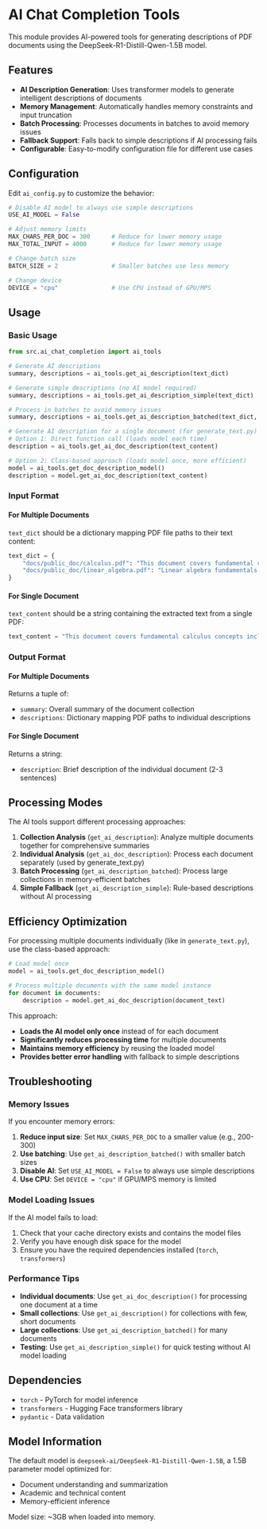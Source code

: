 # AI Chat Completion Tools

This module provides AI-powered tools for generating descriptions of PDF documents using the DeepSeek-R1-Distill-Qwen-1.5B model.

## Features

- **AI Description Generation**: Uses transformer models to generate intelligent descriptions of documents
- **Memory Management**: Automatically handles memory constraints and input truncation
- **Batch Processing**: Processes documents in batches to avoid memory issues
- **Fallback Support**: Falls back to simple descriptions if AI processing fails
- **Configurable**: Easy-to-modify configuration file for different use cases

## Configuration

Edit `ai_config.py` to customize the behavior:

```python
# Disable AI model to always use simple descriptions
USE_AI_MODEL = False

# Adjust memory limits
MAX_CHARS_PER_DOC = 300      # Reduce for lower memory usage
MAX_TOTAL_INPUT = 4000       # Reduce for lower memory usage

# Change batch size
BATCH_SIZE = 2               # Smaller batches use less memory

# Change device
DEVICE = "cpu"               # Use CPU instead of GPU/MPS
```

## Usage

### Basic Usage

```python
from src.ai_chat_completion import ai_tools

# Generate AI descriptions
summary, descriptions = ai_tools.get_ai_description(text_dict)

# Generate simple descriptions (no AI model required)
summary, descriptions = ai_tools.get_ai_description_simple(text_dict)

# Process in batches to avoid memory issues
summary, descriptions = ai_tools.get_ai_description_batched(text_dict, batch_size=2)

# Generate AI description for a single document (for generate_text.py)
# Option 1: Direct function call (loads model each time)
description = ai_tools.get_ai_doc_description(text_content)

# Option 2: Class-based approach (loads model once, more efficient)
model = ai_tools.get_doc_description_model()
description = model.get_ai_doc_description(text_content)
```

### Input Format

#### For Multiple Documents
`text_dict` should be a dictionary mapping PDF file paths to their text content:

```python
text_dict = {
    "docs/public_doc/calculus.pdf": "This document covers fundamental calculus concepts...",
    "docs/public_doc/linear_algebra.pdf": "Linear algebra fundamentals covering vectors...",
}
```

#### For Single Document
`text_content` should be a string containing the extracted text from a single PDF:

```python
text_content = "This document covers fundamental calculus concepts including limits, derivatives, and integrals..."
```

### Output Format

#### For Multiple Documents
Returns a tuple of:
- `summary`: Overall summary of the document collection
- `descriptions`: Dictionary mapping PDF paths to individual descriptions

#### For Single Document
Returns a string:
- `description`: Brief description of the individual document (2-3 sentences)

## Processing Modes

The AI tools support different processing approaches:

1. **Collection Analysis** (`get_ai_description`): Analyze multiple documents together for comprehensive summaries
2. **Individual Analysis** (`get_ai_doc_description`): Process each document separately (used by generate_text.py)
3. **Batch Processing** (`get_ai_description_batched`): Process large collections in memory-efficient batches
4. **Simple Fallback** (`get_ai_description_simple`): Rule-based descriptions without AI processing

## Efficiency Optimization

For processing multiple documents individually (like in `generate_text.py`), use the class-based approach:

```python
# Load model once
model = ai_tools.get_doc_description_model()

# Process multiple documents with the same model instance
for document in documents:
    description = model.get_ai_doc_description(document_text)
```

This approach:
- **Loads the AI model only once** instead of for each document
- **Significantly reduces processing time** for multiple documents
- **Maintains memory efficiency** by reusing the loaded model
- **Provides better error handling** with fallback to simple descriptions

## Troubleshooting

### Memory Issues

If you encounter memory errors:

1. **Reduce input size**: Set `MAX_CHARS_PER_DOC` to a smaller value (e.g., 200-300)
2. **Use batching**: Use `get_ai_description_batched()` with smaller batch sizes
3. **Disable AI**: Set `USE_AI_MODEL = False` to always use simple descriptions
4. **Use CPU**: Set `DEVICE = "cpu"` if GPU/MPS memory is limited

### Model Loading Issues

If the AI model fails to load:

1. Check that your cache directory exists and contains the model files
2. Verify you have enough disk space for the model
3. Ensure you have the required dependencies installed (`torch`, `transformers`)

### Performance Tips

- **Individual documents**: Use `get_ai_doc_description()` for processing one document at a time
- **Small collections**: Use `get_ai_description()` for collections with few, short documents
- **Large collections**: Use `get_ai_description_batched()` for many documents
- **Testing**: Use `get_ai_description_simple()` for quick testing without AI model loading

## Dependencies

- `torch` - PyTorch for model inference
- `transformers` - Hugging Face transformers library
- `pydantic` - Data validation

## Model Information

The default model is `deepseek-ai/DeepSeek-R1-Distill-Qwen-1.5B`, a 1.5B parameter model optimized for:
- Document understanding and summarization
- Academic and technical content
- Memory-efficient inference

Model size: ~3GB when loaded into memory.
